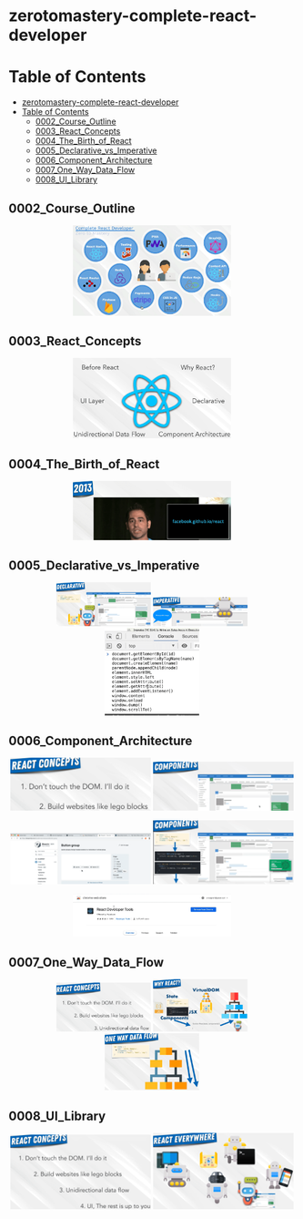# zerotomastery-complete-react-developer

# Table of Contents

- [zerotomastery-complete-react-developer](#zerotomastery-complete-react-developer)
- [Table of Contents](#table-of-contents)
  - [0002\_Course\_Outline](#0002_course_outline)
  - [0003\_React\_Concepts](#0003_react_concepts)
  - [0004\_The\_Birth\_of\_React](#0004_the_birth_of_react)
  - [0005\_Declarative\_vs\_Imperative](#0005_declarative_vs_imperative)
  - [0006\_Component\_Architecture](#0006_component_architecture)
  - [0007\_One\_Way\_Data\_Flow](#0007_one_way_data_flow)
  - [0008\_UI\_Library](#0008_ui_library)

## 0002_Course_Outline

<p align="center">
  <img src="./images/0002_.png" width="55%" />
</p>

## 0003_React_Concepts

<p align="center">
  <img src="./images/0003_.png" width="55%" />
</p>

## 0004_The_Birth_of_React

<p align="center">
  <img src="./images/0004_.png" width="55%" />
</p>

## 0005_Declarative_vs_Imperative

<p align="center">
  <img src="./images/0005_1.png" width="33%" />
  <img src="./images/0005_2.png" width="33%" />
  <img src="./images/0005_3.png" width="33%" />
</p>

## 0006_Component_Architecture

<p align="center">
  <img src="./images/0006_1.png" width="49%" />
  <img src="./images/0006_2.png" width="49%" />
</p>

<p align="center">
  <img src="./images/0006_3.png" width="49%" />
  <img src="./images/0006_4.png" width="49%" />
</p>

<p align="center">
  <img src="./images/0006_5.png" width="55%" />
</p>

## 0007_One_Way_Data_Flow

<p align="center">
  <img src="./images/0007_1.png" width="33%" />
  <img src="./images/0007_2.png" width="33%" />
  <img src="./images/0007_3.png" width="33%" />
</p>

## 0008_UI_Library

<p align="center">
  <img src="./images/0008_1.png" width="49%" />
  <img src="./images/0008_2.png" width="49%" />
</p>